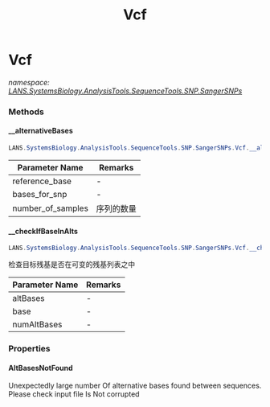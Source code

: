 ﻿---
title: Vcf
---

# Vcf
_namespace: [LANS.SystemsBiology.AnalysisTools.SequenceTools.SNP.SangerSNPs](N-LANS.SystemsBiology.AnalysisTools.SequenceTools.SNP.SangerSNPs.html)_





### Methods

#### __alternativeBases
```csharp
LANS.SystemsBiology.AnalysisTools.SequenceTools.SNP.SangerSNPs.Vcf.__alternativeBases(System.Char,System.String@,System.Int32)
```


|Parameter Name|Remarks|
|--------------|-------|
|reference_base|-|
|bases_for_snp|-|
|number_of_samples|序列的数量|


#### __checkIfBaseInAlts
```csharp
LANS.SystemsBiology.AnalysisTools.SequenceTools.SNP.SangerSNPs.Vcf.__checkIfBaseInAlts(System.String@,System.Char,System.Int32)
```
检查目标残基是否在可变的残基列表之中

|Parameter Name|Remarks|
|--------------|-------|
|altBases|-|
|base|-|
|numAltBases|-|



### Properties

#### AltBasesNotFound
Unexpectedly large number Of alternative bases found between sequences. Please check input file Is Not corrupted
